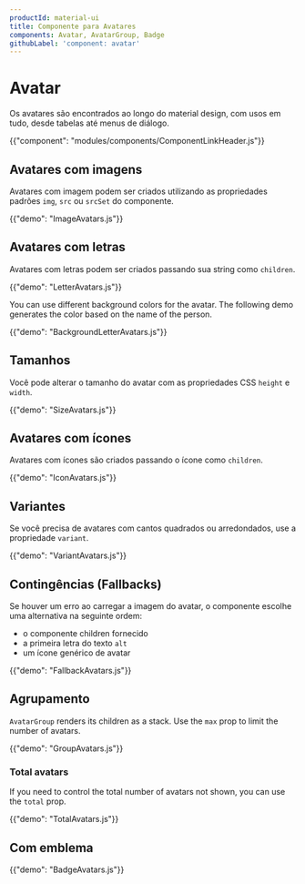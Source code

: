 ```yaml
---
productId: material-ui
title: Componente para Avatares
components: Avatar, AvatarGroup, Badge
githubLabel: 'component: avatar'
---
```


# Avatar

<p class="description">Os avatares são encontrados ao longo do material design, com usos em tudo, desde tabelas até menus de diálogo.</p>

{{"component": "modules/components/ComponentLinkHeader.js"}}

## Avatares com imagens

Avatares com imagem podem ser criados utilizando as propriedades padrões `img`, `src` ou `srcSet` do componente.

{{"demo": "ImageAvatars.js"}}

## Avatares com letras

Avatares com letras podem ser criados passando sua string como `children`.

{{"demo": "LetterAvatars.js"}}

You can use different background colors for the avatar. The following demo generates the color based on the name of the person.

{{"demo": "BackgroundLetterAvatars.js"}}

## Tamanhos

Você pode alterar o tamanho do avatar com as propriedades CSS `height` e `width`.

{{"demo": "SizeAvatars.js"}}

## Avatares com ícones

Avatares com ícones são criados passando o ícone como `children`.

{{"demo": "IconAvatars.js"}}

## Variantes

Se você precisa de avatares com cantos quadrados ou arredondados, use a propriedade `variant`.

{{"demo": "VariantAvatars.js"}}

## Contingências (Fallbacks)

Se houver um erro ao carregar a imagem do avatar, o componente escolhe uma alternativa na seguinte ordem:

- o componente children fornecido
- a primeira letra do texto `alt`
- um ícone genérico de avatar

{{"demo": "FallbackAvatars.js"}}

## Agrupamento

`AvatarGroup` renders its children as a stack. Use the `max` prop to limit the number of avatars.

{{"demo": "GroupAvatars.js"}}

### Total avatars

If you need to control the total number of avatars not shown, you can use the `total` prop.

{{"demo": "TotalAvatars.js"}}

## Com emblema

{{"demo": "BadgeAvatars.js"}}
